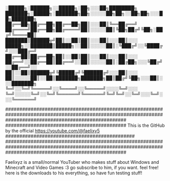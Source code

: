 
░█████╗░██████╗░░█████╗░██╗░░░██╗████████╗  ███████╗░█████╗░███████╗██╗░░░░░██╗██╗░░██╗██╗░░░██╗███████╗
██╔══██╗██╔══██╗██╔══██╗██║░░░██║╚══██╔══╝  ██╔════╝██╔══██╗██╔════╝██║░░░░░██║╚██╗██╔╝╚██╗░██╔╝╚════██║
███████║██████╦╝██║░░██║██║░░░██║░░░██║░░░  █████╗░░███████║█████╗░░██║░░░░░██║░╚███╔╝░░╚████╔╝░░░███╔═╝
██╔══██║██╔══██╗██║░░██║██║░░░██║░░░██║░░░  ██╔══╝░░██╔══██║██╔══╝░░██║░░░░░██║░██╔██╗░░░╚██╔╝░░██╔══╝░░
██║░░██║██████╦╝╚█████╔╝╚██████╔╝░░░██║░░░  ██║░░░░░██║░░██║███████╗███████╗██║██╔╝╚██╗░░░██║░░░███████╗
╚═╝░░╚═╝╚═════╝░░╚════╝░░╚═════╝░░░░╚═╝░░░  ╚═╝░░░░░╚═╝░░╚═╝╚══════╝╚══════╝╚═╝╚═╝░░╚═╝░░░╚═╝░░░╚══════╝





###########################################################################################################################################################
########################################### This is the GitHub by the official https://youtube.com/@faelixy5 ##############################################
###########################################################################################################################################################

Faelixyz is a small/normal YouTuber who makes stuff about Windows and Minecraft and Video Games :3 
go subscribe to him, if you want. feel free!
here is the downloads to his everything, so have fun testing stuff!
